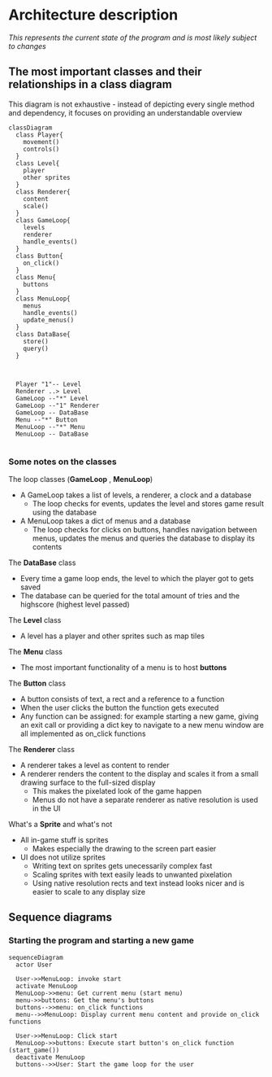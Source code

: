 # Architecture description
*This represents the current state of the program and is most likely subject to changes*

## The most important classes and their relationships in a class diagram
This diagram is not exhaustive - instead of depicting every single method and dependency, it focuses on providing an understandable overview
```mermaid
classDiagram
  class Player{
    movement()
    controls()
  }
  class Level{
    player
    other sprites
  }
  class Renderer{
    content
    scale()
  }
  class GameLoop{
    levels
    renderer
    handle_events()
  }
  class Button{
    on_click()
  }
  class Menu{
    buttons
  }
  class MenuLoop{
    menus
    handle_events()
    update_menus()
  }
  class DataBase{
    store()
    query()
  }
  
  
  
  Player "1"-- Level
  Renderer ..> Level
  GameLoop --"*" Level
  GameLoop --"1" Renderer
  GameLoop -- DataBase
  Menu --"*" Button
  MenuLoop --"*" Menu
  MenuLoop -- DataBase
  
```
### Some notes on the classes
The loop classes (**GameLoop** , **MenuLoop**)
  - A GameLoop takes a list of levels, a renderer, a clock and a database
    - The loop checks for events, updates the level and stores game result using the database
  - A MenuLoop takes a dict of menus and a database
    - The loop checks for clicks on buttons, handles navigation between menus, updates the menus and queries the database to display its contents

The **DataBase** class
- Every time a game loop ends, the level to which the player got to gets saved
- The database can be queried for the total amount of tries and the highscore (highest level passed)

The **Level**  class
  - A level has a player and other sprites such as map tiles

The **Menu**  class
  - The most important functionality of a menu is to host **buttons** 

The **Button** class 
  - A button consists of text, a rect and a reference to a function
  - When the user clicks the button the function gets executed
  - Any function can be assigned: for example starting a new game, giving an exit call or providing a dict key to navigate to a new menu window are all implemented as on_click functions

The **Renderer** class
  - A renderer takes a level as content to render
  - A renderer renders the content to the display and scales it from a small drawing surface to the full-sized display
    - This makes the pixelated look of the game happen
    - Menus do not have a separate renderer as native resolution is used in the UI

What's a **Sprite** and what's not
  - All in-game stuff is sprites
    - Makes especially the drawing to the screen part easier
  - UI does not utilize sprites
    - Writing text on sprites gets unecessarily complex fast
    - Scaling sprites with text easily leads to unwanted pixelation
    - Using native resolution rects and text instead looks nicer and is easier to scale to any display size

## Sequence diagrams
### Starting the program and starting a new game
```mermaid
sequenceDiagram
  actor User
  
  User->>MenuLoop: invoke start
  activate MenuLoop
  MenuLoop->>menu: Get current menu (start menu)
  menu->>buttons: Get the menu's buttons
  buttons-->>menu: on_click functions
  menu-->>MenuLoop: Display current menu content and provide on_click functions
  
  User->>MenuLoop: Click start
  MenuLoop->>buttons: Execute start button's on_click function (start_game())
  deactivate MenuLoop
  buttons-->>User: Start the game loop for the user 
```
